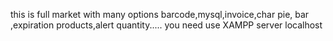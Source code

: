 this is full market with many options barcode,mysql,invoice,char pie, bar ,expiration products,alert quantity.....
you need use XAMPP server localhost


